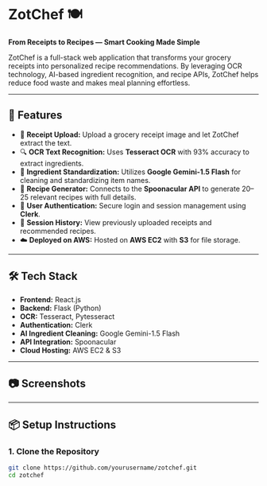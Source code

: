 # ZotChef 🍽️  
**From Receipts to Recipes — Smart Cooking Made Simple**

ZotChef is a full-stack web application that transforms your grocery receipts into personalized recipe recommendations. By leveraging OCR technology, AI-based ingredient recognition, and recipe APIs, ZotChef helps reduce food waste and makes meal planning effortless.

---

## 🚀 Features

- 🧾 **Receipt Upload:** Upload a grocery receipt image and let ZotChef extract the text.
- 🔍 **OCR Text Recognition:** Uses **Tesseract OCR** with 93% accuracy to extract ingredients.
- 🧠 **Ingredient Standardization:** Utilizes **Google Gemini-1.5 Flash** for cleaning and standardizing item names.
- 🥘 **Recipe Generator:** Connects to the **Spoonacular API** to generate 20–25 relevant recipes with full details.
- 🔐 **User Authentication:** Secure login and session management using **Clerk**.
- 💾 **Session History:** View previously uploaded receipts and recommended recipes.
- ☁️ **Deployed on AWS:** Hosted on **AWS EC2** with **S3** for file storage.

---

## 🛠️ Tech Stack

- **Frontend:** React.js  
- **Backend:** Flask (Python)  
- **OCR:** Tesseract, Pytesseract  
- **Authentication:** Clerk  
- **AI Ingredient Cleaning:** Google Gemini-1.5 Flash  
- **API Integration:** Spoonacular  
- **Cloud Hosting:** AWS EC2 & S3  

---

## 📷 Screenshots

<!-- Add actual screenshots in your GitHub repo and reference them like this:
![Upload Page](./screenshots/upload_page.png)
![Recipe Results](./screenshots/recipes.png)
-->

---

## 📦 Setup Instructions

### 1. Clone the Repository

```bash
git clone https://github.com/yourusername/zotchef.git
cd zotchef
